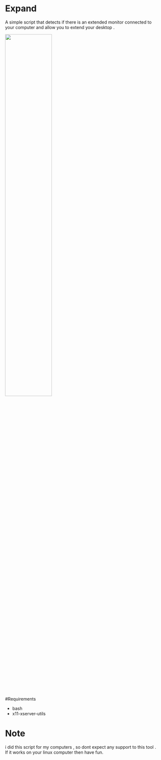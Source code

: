 # Expand
A simple script that detects if there is an extended monitor connected to your computer and allow you to extend your desktop .

<img src="https://s17.postimg.cc/bn2pohnvj/expand.png" width="55%"></img>

#Requirements
- bash
- x11-xserver-utils

# Note
i did this script for my computers , so dont expect any support to this tool .
If it works on your linux computer then have fun.
